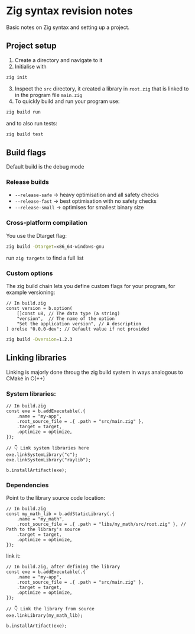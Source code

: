 # Zig syntax revision notes

Basic notes on Zig syntax and setting up a project.

## Project setup

1. Create a directory and navigate to it
2. Initialise with

```bash
zig init
```

3. Inspect the `src` directory, it created a library in `root.zig` that is linked to in the program file `main.zig`
4. To quickly build and run your program use:

```bash
zig build run
```

and to also run tests:

```bash
zig build test
```

## Build flags

Default build is the debug mode

### Release builds

- `--release-safe` -> heavy optimisation and all safety checks
- `--release-fast` -> best optimisation with no safety checks
- `--release-small` -> optimises for smallest binary size

### Cross-platform compilation

You use the Dtarget flag:

```bash
zig build -Dtarget=x86_64-windows-gnu
```

run `zig targets` to find a full list

### Custom options

The zig build chain lets you define custom flags for your program, for example versioning:

```zig
// In build.zig
const version = b.option(
    []const u8, // The data type (a string)
    "version",  // The name of the option
    "Set the application version", // A description
) orelse "0.0.0-dev"; // Default value if not provided
```

```bash
zig build -Dversion=1.2.3
```

## Linking libraries

Linking is majorly done throug the zig build system in ways analogous to CMake in C(++)

### System libraries:

```zig
// In build.zig
const exe = b.addExecutable(.{
    .name = "my-app",
    .root_source_file = .{ .path = "src/main.zig" },
    .target = target,
    .optimize = optimize,
});

// 👇 Link system libraries here
exe.linkSystemLibrary("c");
exe.linkSystemLibrary("raylib");

b.installArtifact(exe);
```

### Dependencies

Point to the library source code location:

```zig
// In build.zig
const my_math_lib = b.addStaticLibrary(.{
    .name = "my_math",
    .root_source_file = .{ .path = "libs/my_math/src/root.zig" }, // Path to the library's source
    .target = target,
    .optimize = optimize,
});
```

link it:

```zig
// In build.zig, after defining the library
const exe = b.addExecutable(.{
    .name = "my-app",
    .root_source_file = .{ .path = "src/main.zig" },
    .target = target,
    .optimize = optimize,
});

// 👇 Link the library from source
exe.linkLibrary(my_math_lib);

b.installArtifact(exe);
```